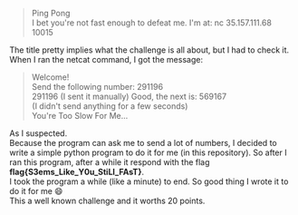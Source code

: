 > Ping Pong  
> I bet you're not fast enough to defeat me. I'm at: nc 35.157.111.68 10015  

The title pretty implies what the challenge is all about, but I had to check it.   
When I ran the netcat command, I got the message:  
> Welcome!  
> Send the following number: 291196  
> 291196 (I sent it manually)
> Good, the next is: 569167   
> (I didn't send anything for a few seconds)   
> You're Too Slow For Me...   

As I suspected.   
Because the program can ask me to send a lot of numbers, I decided to write a simple python program to do it for me (in this repository).
So after I ran this program, after a while it respond with the flag **flag{S3ems_Like_Y0u_StiLl_FAsT}**.   
I took the program a while (like a minute) to end. So good thing I wrote it to do it for me :smile:   
This a well known challenge and it worths 20 points.
